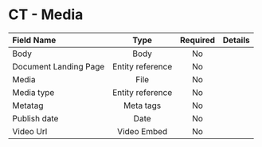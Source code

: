 # CT - Media

| Field Name    | Type            | Required | Details           |
|:------------- |:---------------:|:---------:|:------------------|
| Body	         | Body |     No    | |
| Document Landing Page‎	         | Entity reference     |     No    | |
| Media         | File      |     No    |    |
| Media type   | Entity reference       |     No    |  |
| Metatag	         | Meta tags |     No    | |
| Publish date       | Date |     No   | |
| Video Url         | Video Embed    |     No    | |